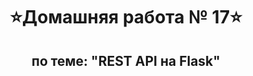 <h1 align="center">&#11088Домашняя работа № 17&#11088</h1>
<h2 align="center">по теме: "REST API на Flask"</h2>

